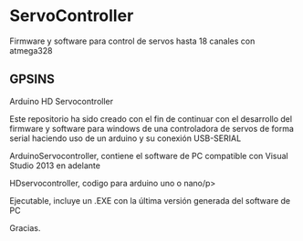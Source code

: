 # ServoController
Firmware y software para control de servos hasta 18 canales con atmega328

 </div>
    <div id="readme" class="blob instapaper_body">
    <article class="markdown-body entry-content" itemprop="mainContentOfPage"><h1>
<a id="user-content-gpsins" class="anchor" href="#gpsins" aria-hidden="true"><span class="octicon octicon-link"></span></a>GPSINS</h1>

<p>Arduino HD Servocontroller </p>

<p>Este repositorio ha sido creado con el fin de continuar con el desarrollo del firmware y software para windows de una controladora
de servos de forma serial haciendo uso de un arduino y su conexión USB-SERIAL</p>

<p>ArduinoServocontroller, contiene el software de PC compatible con Visual Studio 2013 en adelante</p>

<p>HDservocontroller, codigo para arduino uno o nano/p>

<p>Ejecutable, incluye un .EXE con la última versión generada del software de PC</p>


<p>Gracias.</p>